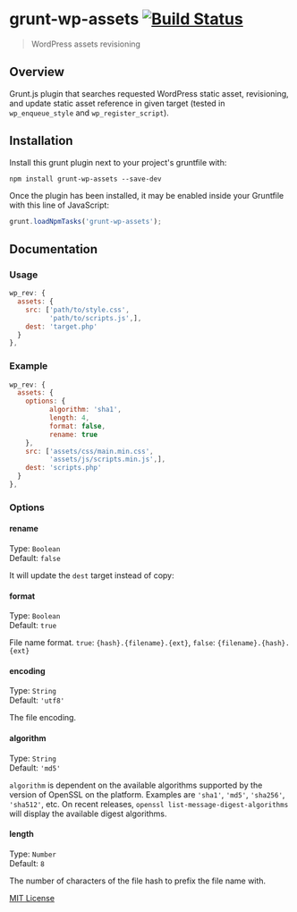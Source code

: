 # grunt-wp-assets [![Build Status](https://travis-ci.org/hariadi/grunt-wp-assets.png?branch=master)](https://travis-ci.org/hariadi/grunt-wp-assets)

> WordPress assets revisioning

## Overview

Grunt.js plugin that searches requested WordPress static asset, revisioning, and update static asset reference in given target (tested in `wp_enqueue_style` and `wp_register_script`).


## Installation

Install this grunt plugin next to your project's gruntfile with:

```shell
npm install grunt-wp-assets --save-dev
```

Once the plugin has been installed, it may be enabled inside your Gruntfile with this line of JavaScript:

```js
grunt.loadNpmTasks('grunt-wp-assets');
```

## Documentation

### Usage


```javascript
wp_rev: {
  assets: {
    src: ['path/to/style.css',
          'path/to/scripts.js',],
    dest: 'target.php'
  }
},

```

### Example


```javascript
wp_rev: {
  assets: {
	options: {
		  algorithm: 'sha1',
		  length: 4,
		  format: false,
		  rename: true
	},
    src: ['assets/css/main.min.css',
          'assets/js/scripts.min.js',],
    dest: 'scripts.php'
  }
},

```

### Options

#### rename

Type: `Boolean`  
Default: `false`

It will update the `dest` target instead of copy:

#### format

Type: `Boolean`  
Default: `true`

File name format. `true`: `{hash}.{filename}.{ext}`, `false`: `{filename}.{hash}.{ext}`

#### encoding

Type: `String`  
Default: `'utf8'`

The file encoding.

#### algorithm

Type: `String`  
Default: `'md5'`

`algorithm` is dependent on the available algorithms supported by the version of OpenSSL on the platform. Examples are `'sha1'`, `'md5'`, `'sha256'`, `'sha512'`, etc. On recent releases, `openssl list-message-digest-algorithms` will display the available digest algorithms.

#### length

Type: `Number`  
Default: `8`

The number of characters of the file hash to prefix the file name with.


[MIT License](LICENSE-MIT)